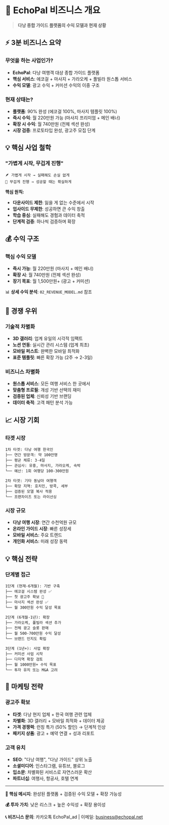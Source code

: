 # 💼 EchoPal 비즈니스 개요
> **다낭 종합 가이드 플랫폼의 수익 모델과 현재 상황**

## ⚡ **3분 비즈니스 요약**

### **무엇을 하는 사업인가?**
- **EchoPal**: 다낭 여행객 대상 종합 가이드 플랫폼
- **핵심 서비스**: 에코걸 + 마사지 + 가라오케 + 풀빌라 원스톱 서비스
- **수익 모델**: 광고 수익 + 커미션 수익의 이중 구조

### **현재 상태는?**
- **플랫폼**: 90% 완성 (에코걸 100%, 마사지 템플릿 100%)
- **즉시 수익**: 월 220만원 가능 (마사지 프리미엄 + 메인 배너)
- **확장 시 수익**: 월 740만원 (전체 섹션 완성)
- **시장 검증**: 프로토타입 완성, 광고주 모집 단계

## 💡 **핵심 사업 철학**

### **"가볍게 시작, 무겁게 진행"**
```
🪶 가볍게 시작 → 실패해도 손실 없게
💪 무겁게 진행 → 성공할 때는 확실하게
```

**핵심 원칙:**
- **다운사이드 제한**: 잃을 게 없는 수준에서 시작
- **업사이드 무제한**: 성공하면 큰 수익 창출
- **학습 중심**: 실패해도 경험과 데이터 축적
- **단계적 검증**: 하나씩 검증하며 확장

## 💰 **수익 구조**

### **핵심 수익 모델**
- **즉시 가능**: 월 220만원 (마사지 + 메인 배너)
- **확장 시**: 월 740만원 (전체 섹션 완성)
- **장기 목표**: 월 1,500만원+ (광고 + 커미션)

📊 **상세 수익 분석**: `02_REVENUE_MODEL.md` 참조

## 🎯 **경쟁 우위**

### **기술적 차별화**
- **3D 갤러리**: 업계 유일의 시각적 임팩트
- **노션 연동**: 실시간 관리 시스템 (업계 최초)
- **모바일 퍼스트**: 완벽한 모바일 최적화
- **표준 템플릿**: 빠른 확장 가능 (2주 → 2-3일)

### **비즈니스 차별화**
- **원스톱 서비스**: 모든 여행 서비스 한 곳에서
- **맞춤형 프로필**: 개성 기반 선택의 재미
- **검증된 업체**: 신뢰성 기반 브랜딩
- **데이터 축적**: 고객 패턴 분석 가능

## 📈 **시장 기회**

### **타겟 시장**
```
1차 타겟: 다낭 여행 한국인
├── 연간 방문객: 약 100만명
├── 평균 체류: 3-4일
├── 관심사: 유흥, 마사지, 가라오케, 숙박
└── 예산: 1회 여행당 100-300만원

2차 타겟: 기타 동남아 여행객
├── 확장 지역: 호치민, 방콕, 세부
├── 검증된 모델 복사 적용
└── 프랜차이즈 또는 라이선싱
```

### **시장 규모**
- **다낭 여행 시장**: 연간 수천억원 규모
- **온라인 가이드 시장**: 빠른 성장세
- **모바일 서비스**: 주요 트렌드
- **개인화 서비스**: 미래 성장 동력

## 💡 **핵심 전략**

### **단계별 접근**
```
1단계 (현재-6개월): 기반 구축
├── 에코걸 시스템 완성 ✅
├── 첫 광고주 확보 🚧
├── 마사지 섹션 완성 ✅
└── 월 300만원 수익 달성 목표

2단계 (6개월-1년): 확장
├── 가라오케, 풀빌라 섹션 추가
├── 전체 광고 슬롯 판매
├── 월 500-700만원 수익 달성
└── 브랜드 인지도 확립

3단계 (1년+): 사업 확장
├── 커미션 사업 시작
├── 다지역 확장 검토
├── 월 1000만원+ 수익 목표
└── 투자 유치 또는 M&A 고려
```

## 🎪 **마케팅 전략**

### **광고주 확보**
- **타겟**: 다낭 현지 업체 + 한국 여행 관련 업체
- **차별화**: 3D 갤러리 + 모바일 최적화 + 데이터 제공
- **가격 경쟁력**: 런칭 특가 (50% 할인) → 단계적 인상
- **패키지 상품**: 광고 + 예약 연결 + 성과 리포트

### **고객 유치**
- **SEO**: "다낭 여행", "다낭 가이드" 상위 노출
- **소셜미디어**: 인스타그램, 유튜브, 블로그
- **입소문**: 차별화된 서비스로 자연스러운 확산
- **파트너십**: 여행사, 항공사, 호텔 연계

---

**🚀 핵심 메시지**: 완성된 플랫폼 + 검증된 수익 모델 + 확장 가능성

**💰 투자 가치**: 낮은 리스크 + 높은 수익성 + 확장 용이성

**📞 비즈니스 문의**: 카카오톡 EchoPal_ad | 이메일: business@echopal.net

